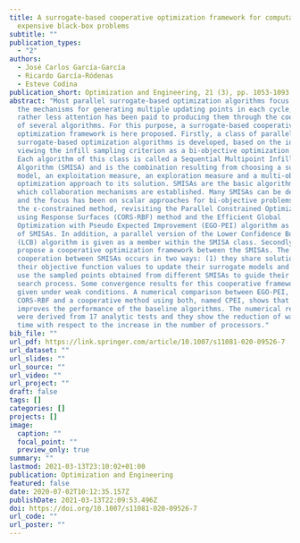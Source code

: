 ```yaml
---
title: A surrogate-based cooperative optimization framework for computationally
  expensive black-box problems
subtitle: ""
publication_types:
  - "2"
authors:
  - José Carlos García-García
  - Ricardo García-Ródenas
  - Esteve Codina
publication_short: Optimization and Engineering, 21 (3), pp. 1053-1093
abstract: "Most parallel surrogate-based optimization algorithms focus only on
  the mechanisms for generating multiple updating points in each cycle, and
  rather less attention has been paid to producing them through the cooperation
  of several algorithms. For this purpose, a surrogate-based cooperative
  optimization framework is here proposed. Firstly, a class of parallel
  surrogate-based optimization algorithms is developed, based on the idea of
  viewing the infill sampling criterion as a bi-objective optimization problem.
  Each algorithm of this class is called a Sequential Multipoint Infill Sampling
  Algorithm (SMISA) and is the combination resulting from choosing a surrogate
  model, an exploitation measure, an exploration measure and a multi-objective
  optimization approach to its solution. SMISAs are the basic algorithms on
  which collaboration mechanisms are established. Many SMISAs can be defined,
  and the focus has been on scalar approaches for bi-objective problems such as
  the ε-constrained method, revisiting the Parallel Constrained Optimization
  using Response Surfaces (CORS-RBF) method and the Efficient Global
  Optimization with Pseudo Expected Improvement (EGO-PEI) algorithm as instances
  of SMISAs. In addition, a parallel version of the Lower Confidence Bound-based
  (LCB) algorithm is given as a member within the SMISA class. Secondly, we
  propose a cooperative optimization framework between the SMISAs. The
  cooperation between SMISAs occurs in two ways: (1) they share solutions and
  their objective function values to update their surrogate models and (2) they
  use the sampled points obtained from different SMISAs to guide their own
  search process. Some convergence results for this cooperative framework are
  given under weak conditions. A numerical comparison between EGO-PEI, Parallel
  CORS-RBF and a cooperative method using both, named CPEI, shows that CPEI
  improves the performance of the baseline algorithms. The numerical results
  were derived from 17 analytic tests and they show the reduction of wall-clock
  time with respect to the increase in the number of processors."
bib_file: ""
url_pdf: https://link.springer.com/article/10.1007/s11081-020-09526-7
url_dataset: ""
url_slides: ""
url_source: ""
url_video: ""
url_project: ""
draft: false
tags: []
categories: []
projects: []
image:
  caption: ""
  focal_point: ""
  preview_only: true
summary: ""
lastmod: 2021-03-13T23:10:02+01:00
publication: Optimization and Engineering
featured: false
date: 2020-07-02T10:12:35.157Z
publishDate: 2021-03-13T22:09:53.496Z
doi: https://doi.org/10.1007/s11081-020-09526-7
url_code: ""
url_poster: ""
---
```


